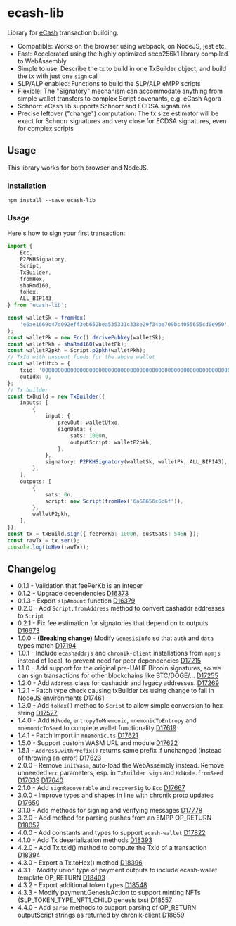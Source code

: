 # ecash-lib

Library for [eCash](https://e.cash) transaction building.

-   Compatible: Works on the browser using webpack, on NodeJS, jest etc.
-   Fast: Accelerated using the highly optimized secp256k1 library compiled to WebAssembly
-   Simple to use: Describe the tx to build in one TxBuilder object, and build the tx with just one `sign` call
-   SLP/ALP enabled: Functions to build the SLP/ALP eMPP scripts
-   Flexible: The "Signatory" mechanism can accommodate anything from simple wallet transfers to complex Script covenants, e.g. eCash Agora
-   Schnorr: eCash lib supports Schnorr and ECDSA signatures
-   Precise leftover ("change") computation: The tx size estimator will be exact for Schnorr signatures and very close for ECDSA signatures, even for complex scripts

## Usage

This library works for both browser and NodeJS.

### Installation

`npm install --save ecash-lib`

### Usage

Here's how to sign your first transaction:

```ts
import {
    Ecc,
    P2PKHSignatory,
    Script,
    TxBuilder,
    fromHex,
    shaRmd160,
    toHex,
    ALL_BIP143,
} from 'ecash-lib';

const walletSk = fromHex(
    'e6ae1669c47d092eff3eb652bea535331c338e29f34be709bc4055655cd0e950',
);
const walletPk = new Ecc().derivePubkey(walletSk);
const walletPkh = shaRmd160(walletPk);
const walletP2pkh = Script.p2pkh(walletPkh);
// TxId with unspent funds for the above wallet
const walletUtxo = {
    txid: '0000000000000000000000000000000000000000000000000000000000000000',
    outIdx: 0,
};
// Tx builder
const txBuild = new TxBuilder({
    inputs: [
        {
            input: {
                prevOut: walletUtxo,
                signData: {
                    sats: 1000n,
                    outputScript: walletP2pkh,
                },
            },
            signatory: P2PKHSignatory(walletSk, walletPk, ALL_BIP143),
        },
    ],
    outputs: [
        {
            sats: 0n,
            script: new Script(fromHex('6a68656c6c6f')),
        },
        walletP2pkh,
    ],
});
const tx = txBuild.sign({ feePerKb: 1000n, dustSats: 546n });
const rawTx = tx.ser();
console.log(toHex(rawTx));
```

## Changelog

-   0.1.1 - Validation that feePerKb is an integer
-   0.1.2 - Upgrade dependencies [D16373](https://reviews.bitcoinabc.org/D16373)
-   0.1.3 - Export `slpAmount` function [D16379](https://reviews.bitcoinabc.org/D16379)
-   0.2.0 - Add `Script.fromAddress` method to convert cashaddr addresses to `Script`
-   0.2.1 - Fix fee estimation for signatories that depend on tx outputs [D16673](https://reviews.bitcoinabc.org/D16673)
-   1.0.0 - **(Breaking change)** Modify `GenesisInfo` so that `auth` and `data` types match [D17194](https://reviews.bitcoinabc.org/D17194)
-   1.0.1 - Include `ecashaddrjs` and `chronik-client` installations from `npmjs` instead of local, to prevent need for peer dependencies [D17215](https://reviews.bitcoinabc.org/D17215)
-   1.1.0 - Add support for the original pre-UAHF Bitcoin signatures, so we can sign transactions for other blockchains like BTC/DOGE/... [D17255](https://reviews.bitcoinabc.org/D17255)
-   1.2.0 - Add `Address` class for cashaddr and legacy addresses. [D17269](https://reviews.bitcoinabc.org/D17269)
-   1.2.1 - Patch type check causing txBuilder txs using change to fail in NodeJS environments [D17461](https://reviews.bitcoinabc.org/D17461)
-   1.3.0 - Add `toHex()` method to `Script` to allow simple conversion to hex string [D17527](https://reviews.bitcoinabc.org/D17527)
-   1.4.0 - Add `HdNode`, `entropyToMnemonic`, `mnemonicToEntropy` and `mnemonicToSeed` to complete wallet functionality [D17619](https://reviews.bitcoinabc.org/D17619)
-   1.4.1 - Patch import in `mnemonic.ts` [D17621](https://reviews.bitcoinabc.org/D17621)
-   1.5.0 - Support custom WASM URL and module [D17622](https://reviews.bitcoinabc.org/D17622)
-   1.5.1 - `Address.withPrefix()` returns same prefix if unchanged (instead of throwing an error) [D17623](https://reviews.bitcoinabc.org/D17623)
-   2.0.0 - Remove `initWasm`, auto-load the WebAssembly instead. Remove unneeded `ecc` parameters, esp. in `TxBuilder.sign` and `HdNode.fromSeed` [D17639](https://reviews.bitcoinabc.org/D17639) [D17640](https://reviews.bitcoinabc.org/D17640)
-   2.1.0 - Add `signRecoverable` and `recoverSig` to `Ecc` [D17667](https://reviews.bitcoinabc.org/D17667)
-   3.0.0 - Improve types and shapes in line with chronik proto updates [D17650](https://reviews.bitcoinabc.org/D17650)
-   3.1.0 - Add methods for signing and verifying messages [D17778](https://reviews.bitcoinabc.org/D17778)
-   3.2.0 - Add method for parsing pushes from an EMPP OP_RETURN [D18057](https://reviews.bitcoinabc.org/D18057)
-   4.0.0 - Add constants and types to support `ecash-wallet` [D17822](https://reviews.bitcoinabc.org/D17822)
-   4.1.0 - Add Tx deserialization methods [D18393](https://reviews.bitcoinabc.org/D18393)
-   4.2.0 - Add Tx.txid() method to compute the TxId of a transaction [D18394](https://reviews.bitcoinabc.org/D18394)
-   4.3.0 - Export a Tx.toHex() method [D18396](https://reviews.bitcoinabc.org/D18396)
-   4.3.1 - Modify union type of payment outputs to include ecash-wallet template OP_RETURN [D18403](https://reviews.bitcoinabc.org/D18403)
-   4.3.2 - Export additional token types [D18548](https://reviews.bitcoinabc.org/D18548)
-   4.3.3 - Modify payment.GenesisAction to support minting NFTs (SLP_TOKEN_TYPE_NFT1_CHILD genesis txs) [D18557](https://reviews.bitcoinabc.org/D18557)
-   4.4.0 - Add `parse` methods to support parsing of OP_RETURN outputScript strings as returned by chronik-client [D18659](https://reviews.bitcoinabc.org/D18659)
